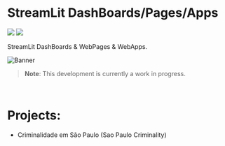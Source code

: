 # StreamLit DashBoards/Pages/Apps

<a href='https://github.com/kauefs' alt='GitHub'><img src='https://img.shields.io/badge/work%20in%20progress-FF103F'/></a>
<a href='https://www.linkedin.com/in/kauefs/' alt='LinkedIn'> <img src='https://img.shields.io/badge/LinkedIn-0077B5?logo=linkedin&logoColor=white'/></a> 

StreamLit DashBoards & WebPages & WebApps.

![Banner](img/header.gif)

> **Note**: This development is currently a work in progress.

<br>

# Projects:

* Criminalidade em São Paulo (Sao Paulo Criminality)
